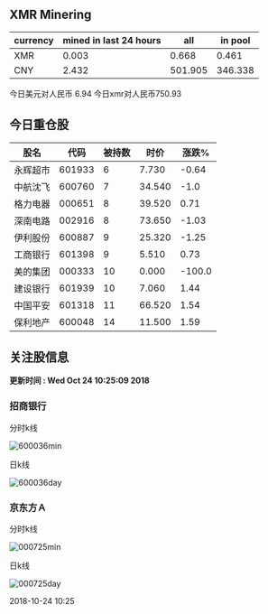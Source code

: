 ## XMR Minering

|currency|mined in last 24 hours|all|in pool|
|---|---|---|---|
|XMR|0.003|0.668|0.461|
|CNY|2.432|501.905|346.338|

今日美元对人民币 6.94	今日xmr对人民币750.93


## 今日重仓股 

|股名|代码|被持数|时价|涨跌%|
|---|---|---|---|---|
|永辉超市|601933|6|7.730|-0.64|
|中航沈飞|600760|7|34.540|-1.0|
|格力电器|000651|8|39.520|0.71|
|深南电路|002916|8|73.650|-1.03|
|伊利股份|600887|9|25.320|-1.25|
|工商银行|601398|9|5.510|0.73|
|美的集团|000333|10|0.000|-100.0|
|建设银行|601939|10|7.060|1.44|
|中国平安|601318|11|66.520|1.54|
|保利地产|600048|14|11.500|1.59|

## 关注股信息
**更新时间 : Wed Oct 24 10:25:09 2018**
### 招商银行 
分时k线

![600036min](http://image.sinajs.cn/newchart/min/n/sh600036.gif)

日k线

![600036day](http://image.sinajs.cn/newchart/daily/n/sh600036.gif)

### 京东方Ａ 
分时k线

![000725min](http://image.sinajs.cn/newchart/min/n/sz000725.gif)

日k线

![000725day](http://image.sinajs.cn/newchart/daily/n/sz000725.gif)

2018-10-24 10:25